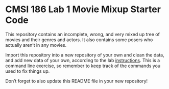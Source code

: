 # CMSI 186 Lab 1 Movie Mixup Starter Code

This repository contains an incomplete, wrong, and very mixed up tree of movies and their genres and actors. It also contains some posers who actually aren’t in any movies.

Import this repository into a new repository of your own and clean the data, and add new data of your own, according to the lab [instructions](https://cs.lmu.edu/~ray/classes/plab/lab/1/). This is a command line exercise, so remember to keep track of the commands you used to fix things up.

Don’t forget to also update this README file in your new repository!
